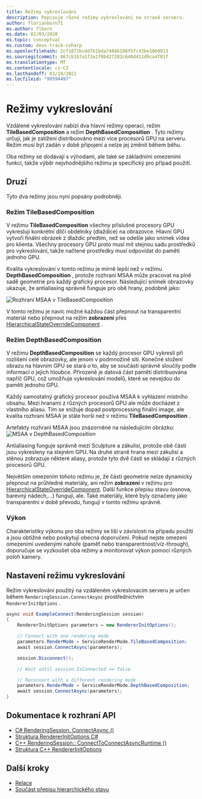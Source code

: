 ```yaml
---
title: Režimy vykreslování
description: Popisuje různé režimy vykreslování na straně serveru.
author: florianborn71
ms.author: flborn
ms.date: 02/03/2020
ms.topic: conceptual
ms.custom: devx-track-csharp
ms.openlocfilehash: 2cf1872bcdd7b1bda74046198f5fc32be1069913
ms.sourcegitcommit: 867cb1b7a1f3a1f0b427282c648d411d0ca4f81f
ms.translationtype: MT
ms.contentlocale: cs-CZ
ms.lasthandoff: 03/19/2021
ms.locfileid: "99594497"
---
```

# <a name="rendering-modes"></a>Režimy vykreslování

Vzdálené vykreslování nabízí dva hlavní režimy operací, režim **TileBasedComposition** a režim **DepthBasedComposition** . Tyto režimy určují, jak je zatížení distribuováno mezi více procesorů GPU na serveru. Režim musí být zadán v době připojení a nelze jej změnit během běhu.

Oba režimy se dodávají s výhodami, ale také se základními omezeními funkcí, takže výběr nejvhodnějšího režimu je specifický pro případ použití.

## <a name="modes"></a>Druzí

Tyto dva režimy jsou nyní popsány podrobněji.

### <a name="tilebasedcomposition-mode"></a>Režim TileBasedComposition

V režimu **TileBasedComposition** všechny příslušné procesory GPU vykreslují konkrétní dílčí obdélníky (dlaždice) na obrazovce. Hlavní GPU vytvoří finální obrázek z dlaždic předtím, než se odešle jako snímek videa pro klienta. Všechny procesory GPU proto musí mít stejnou sadu prostředků pro vykreslování, takže načtené prostředky musí odpovídat do paměti jednoho GPU.

Kvalita vykreslování v tomto režimu je mírně lepší než v režimu **DepthBasedComposition** , protože rozhraní MSAA může pracovat na plné sadě geometrie pro každý grafický procesor. Následující snímek obrazovky ukazuje, že antialiasing správně funguje pro obě hrany, podobně jako:

![Rozhraní MSAA v TileBasedComposition](./media/service-render-mode-quality.png)

V tomto režimu je navíc možné každou část přepnout na transparentní materiál nebo přepnout na režim **zobrazení** přes [HierarchicalStateOverrideComponent](../overview/features/override-hierarchical-state.md) .

### <a name="depthbasedcomposition-mode"></a>Režim DepthBasedComposition

V režimu **DepthBasedComposition** se každý procesor GPU vykreslí při rozlišení celé obrazovky, ale jenom v podmnožině sítí. Konečné složení obrazu na hlavním GPU se stará o to, aby se součásti správně sloučily podle informací o jejich hloubce. Přirozeně je datová část paměti distribuována napříč GPU, což umožňuje vykreslování modelů, které se nevejdou do paměti jednoho GPU.

Každý samostatný grafický procesor používá MSAA k vyhlazení místního obsahu. Mezi hranami z různých procesorů GPU ale může docházet z vlastního aliasu. Tím se snižuje dopad postprocessing finální image, ale kvalita rozhraní MSAA je stále horší než v režimu **TileBasedComposition** .

Artefakty rozhraní MSAA jsou znázorněné na následujícím obrázku: ![ MSAA v DepthBasedComposition](./media/service-render-mode-balanced.png)

Antialiasing funguje správně mezi Sculpture a zákulisí, protože obě části jsou vykresleny na stejném GPU. Na druhé straně hrana mezi zákulisí a stěnou zobrazuje některé aliasy, protože tyto dvě části se skládají z různých procesorů GPU.

Největším omezením tohoto režimu je, že části geometrie nelze dynamicky přepnout na průhledné materiály, ani režim **zobrazení** v režimu pro [HierarchicalStateOverrideComponent](../overview/features/override-hierarchical-state.md). Další funkce přepisu stavu (osnova, barevný nádech,...) fungují, ale. Také materiály, které byly označeny jako transparentní v době převodu, fungují v tomto režimu správně.

### <a name="performance"></a>Výkon

Charakteristiky výkonu pro oba režimy se liší v závislosti na případu použití a jsou obtížné nebo poskytují obecná doporučení. Pokud nejste omezeni omezeními uvedenými nahoře (paměť nebo transparentnost/viz-through), doporučuje se vyzkoušet oba režimy a monitorovat výkon pomocí různých poloh kamery.

## <a name="setting-the-render-mode"></a>Nastavení režimu vykreslování

Režim vykreslování použitý na vzdáleném vykreslovacím serveru je určen během `RenderingSession.ConnectAsync` prostřednictvím `RendererInitOptions` .

```cs
async void ExampleConnect(RenderingSession session)
{
    RendererInitOptions parameters = new RendererInitOptions();

    // Connect with one rendering mode
    parameters.RenderMode = ServiceRenderMode.TileBasedComposition;
    await session.ConnectAsync(parameters);

    session.Disconnect();

    // Wait until session.IsConnected == false

    // Reconnect with a different rendering mode
    parameters.RenderMode = ServiceRenderMode.DepthBasedComposition;
    await session.ConnectAsync(parameters);
}
```

## <a name="api-documentation"></a>Dokumentace k rozhraní API

* [C# RenderingSession. ConnectAsync ()](/dotnet/api/microsoft.azure.remoterendering.renderingsession.connectasync)
* [Struktura RendererInitOptions C#](/dotnet/api/microsoft.azure.remoterendering.rendererinitoptions)
* [C++ RenderingSession:: ConnectToConnectAsyncRuntime ()](/cpp/api/remote-rendering/renderingsession#connectasync)
* [Struktura C++ RendererInitOptions](/cpp/api/remote-rendering/rendererinitoptions)

## <a name="next-steps"></a>Další kroky

* [Relace](../concepts/sessions.md)
* [Součást přepisu hierarchického stavu](../overview/features/override-hierarchical-state.md)
